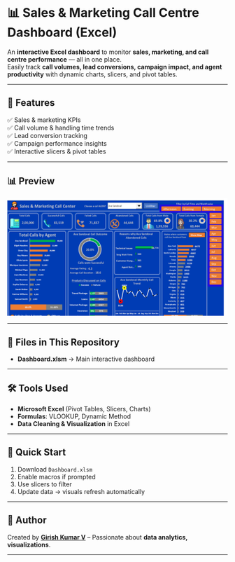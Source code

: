 # 📊 Sales & Marketing Call Centre Dashboard (Excel)

An **interactive Excel dashboard** to monitor **sales, marketing, and call centre performance** — all in one place.  
Easily track **call volumes, lead conversions, campaign impact, and agent productivity** with dynamic charts, slicers, and pivot tables.

---

## 🚀 Features
✅ Sales & marketing KPIs  
✅ Call volume & handling time trends  
✅ Lead conversion tracking  
✅ Campaign performance insights  
✅ Interactive slicers & pivot tables  

---

## 📊 Preview
![Dashboard Preview](dashboard_preview.png)  

---

## 📂 Files in This Repository
- **Dashboard.xlsm** → Main interactive dashboard  

---

## 🛠 Tools Used
- **Microsoft Excel** (Pivot Tables, Slicers, Charts)  
- **Formulas**: VLOOKUP, Dynamic Method  
- **Data Cleaning & Visualization** in Excel  

---

## 📌 Quick Start
1. Download `Dashboard.xlsm`  
2. Enable macros if prompted  
3. Use slicers to filter  
4. Update data → visuals refresh automatically  

---

## 📢 Author
Created by **[Girish Kumar V](https://github.com/GirishKumarV25)** – Passionate about **data analytics, visualizations**.

---

